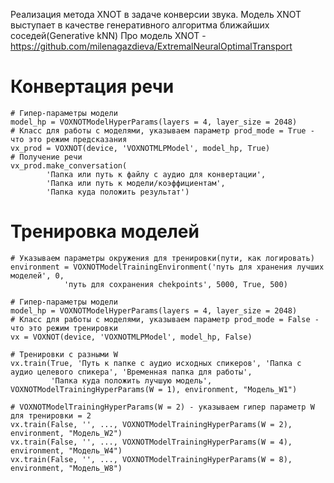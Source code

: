Реализация метода XNOT в задаче конверсии звука. Модель XNOT выступает в качестве генеративного алгоритма ближайших соседей(Generative kNN)
Про модель XNOT - https://github.com/milenagazdieva/ExtremalNeuralOptimalTransport


# Конвертация речи
    # Гипер-параметры модели
    model_hp = VOXNOTModelHyperParams(layers = 4, layer_size = 2048)
    # Класс для работы с моделями, указываем параметр prod_mode = True - что это режим предсказания
    vx_prod = VOXNOT(device, 'VOXNOTMLPModel', model_hp, True)
    # Получение речи 
    vx_prod.make_conversation(
            'Папка или путь к файлу с аудио для конвертации', 
            'Папка или путь к модели/коэффициентам', 
            'Папка куда положить результат')


# Тренировка моделей
    # Указываем параметры окружения для тренировки(пути, как логировать)
    environment = VOXNOTModelTrainingEnvironment('путь для хранения лучших моделей', 0, 
                'путь для сохранения chekpoints', 5000, True, 500)
    
    # Гипер-параметры модели
    model_hp = VOXNOTModelHyperParams(layers = 4, layer_size = 2048)
    # Класс для работы с моделями, указываем параметр prod_mode = False - что это режим тренировки
    vx = VOXNOT(device, 'VOXNOTMLPModel', model_hp, False)
    
    # Тренировки с разными W
    vx.train(True, 'Путь к папке с аудио исходных спикеров', 'Папка с аудио целевого спикера', 'Временная папка для работы', 
             'Папка куда положить лучшую модель', VOXNOTModelTrainingHyperParams(W = 1), environment, "Модель_W1")
    
    # VOXNOTModelTrainingHyperParams(W = 2) - указываем гипер параметр W для тренировки = 2
    vx.train(False, '', ..., VOXNOTModelTrainingHyperParams(W = 2), environment, "Модель_W2")
    vx.train(False, '', ..., VOXNOTModelTrainingHyperParams(W = 4), environment, "Модель_W4")
    vx.train(False, '', ..., VOXNOTModelTrainingHyperParams(W = 8), environment, "Модель_W8")
